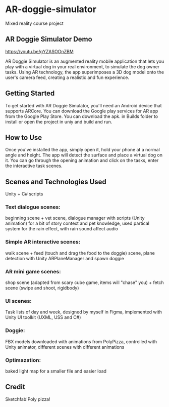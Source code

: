 # AR-doggie-simulator
Mixed reality course project

## AR Doggie Simulator Demo

https://youtu.be/gYZASOOnZBM  

AR Doggie Simulator is an augmented reality mobile application that lets you play with a virtual dog in your real environment, to simulate the dog owner tasks. 
Using AR technology, the app superimposes a 3D dog model onto the user's camera feed, creating a realistic and fun experience.

## Getting Started
To get started with AR Doggie Simulator, you'll need an Android device that supports ARCore. You can download the Google play services for AR app 
from the Google Play Store. You can download the apk. in Builds folder to install or open the project in uniy and build and run. 

## How to Use
Once you've installed the app, simply open it, hold your phone at a normal angle and height. The app will detect the surface and place a virtual dog on it.
You can go through the opening animation and click on the tasks, enter the interactive task scenes.

## Scenes and Technologies Used
Unity + C# scripts

### Text dialogue scenes: 
beginning scene + vet scene, dialogue manager with scripts (Unity animation) for a bit of story context and pet knowledge, used partical system for the rain effect, with rain sound affect audio

### Simple AR interactive scenes: 
walk scene + feed (touch and drag the food to the doggie) scene, plane detection with Unity ARPlaneManager and spawn doggie

### AR mini game scenes: 
shop scene (adapted from scary cube game, items will "chase" you) + fetch scene (swipe and shoot, rigidbody) 

### UI scenes: 
Task lists of day and week, designed by myself in Figma, implemented with Unity UI toolkit (UXML, USS and C#)

### Doggie: 
FBX models downloaded with animations from PolyPizza, controlled with Unity animator, different scenes with different animations

### Optimazation: 
baked light map for a smaller file and easier load

## Credit
Sketchfab!Poly pizza!
